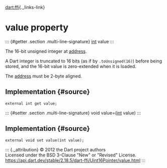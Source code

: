[dart:ffi](../../dart-ffi/dart-ffi-library){._links-link}

value property
==============

::: {#getter .section .multi-line-signature}
[int](../../dart-core/int-class) value
:::

The 16-bit unsigned integer at [address](../pointer/address).

A Dart integer is truncated to 16 bits (as if by `.toUnsigned(16)`)
before being stored, and the 16-bit value is zero-extended when it is
loaded.

The [address](../pointer/address) must be 2-byte aligned.

Implementation {#source}
--------------

``` {.language-dart data-language="dart"}
external int get value;
```

::: {#setter .section .multi-line-signature}
void value=([int](../../dart-core/int-class) value)
:::

Implementation {#source}
--------------

``` {.language-dart data-language="dart"}
external void set value(int value);
```

::: {._attribution}
© 2012 the Dart project authors\
Licensed under the BSD 3-Clause \"New\" or \"Revised\" License.\
<https://api.dart.dev/stable/2.18.5/dart-ffi/Uint16Pointer/value.html>
:::
